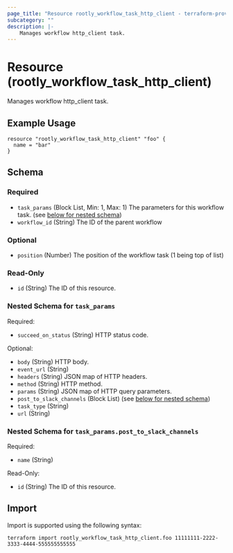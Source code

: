 ```yaml
---
page_title: "Resource rootly_workflow_task_http_client - terraform-provider-rootly"
subcategory: ""
description: |-
    Manages workflow http_client task.
---
```


# Resource (rootly_workflow_task_http_client)

Manages workflow http_client task.

## Example Usage

```
resource "rootly_workflow_task_http_client" "foo" {
  name = "bar"
}
```

<!-- schema generated by tfplugindocs -->
## Schema

### Required

- `task_params` (Block List, Min: 1, Max: 1) The parameters for this workflow task. (see [below for nested schema](#nestedblock--task_params))
- `workflow_id` (String) The ID of the parent workflow

### Optional

- `position` (Number) The position of the workflow task (1 being top of list)

### Read-Only

- `id` (String) The ID of this resource.

<a id="nestedblock--task_params"></a>
### Nested Schema for `task_params`

Required:

- `succeed_on_status` (String) HTTP status code.

Optional:

- `body` (String) HTTP body.
- `event_url` (String)
- `headers` (String) JSON map of HTTP headers.
- `method` (String) HTTP method.
- `params` (String) JSON map of HTTP query parameters.
- `post_to_slack_channels` (Block List) (see [below for nested schema](#nestedblock--task_params--post_to_slack_channels))
- `task_type` (String)
- `url` (String)

<a id="nestedblock--task_params--post_to_slack_channels"></a>
### Nested Schema for `task_params.post_to_slack_channels`

Required:

- `name` (String)

Read-Only:

- `id` (String) The ID of this resource.

## Import

Import is supported using the following syntax:

```shell
terraform import rootly_workflow_task_http_client.foo 11111111-2222-3333-4444-555555555555
```